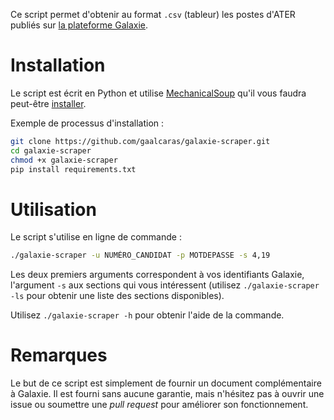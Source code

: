 Ce script permet d'obtenir au format `.csv` (tableur) les postes d'ATER publiés
sur [la plateforme
Galaxie](https://galaxie.enseignementsup-recherche.gouv.fr/antares/can/astree/index.jsp).

# Installation

Le script est écrit en Python et utilise
[MechanicalSoup](https://mechanicalsoup.readthedocs.io/en/stable/index.html)
qu'il vous faudra peut-être
[installer](https://mechanicalsoup.readthedocs.io/en/stable/introduction.html#installation).

Exemple de processus d'installation :

```bash
git clone https://github.com/gaalcaras/galaxie-scraper.git
cd galaxie-scraper
chmod +x galaxie-scraper
pip install requirements.txt
```

# Utilisation

Le script s'utilise en ligne de commande :

```bash
./galaxie-scraper -u NUMÉRO_CANDIDAT -p MOTDEPASSE -s 4,19
```

Les deux premiers arguments correspondent à vos identifiants Galaxie,
l'argument `-s` aux sections qui vous intéressent (utilisez `./galaxie-scraper
-ls` pour obtenir une liste des sections disponibles).

Utilisez `./galaxie-scraper -h` pour obtenir l'aide de la commande.

# Remarques

Le but de ce script est simplement de fournir un document complémentaire
à Galaxie. Il est fourni sans aucune garantie, mais n'hésitez pas à ouvrir une
issue ou soumettre une *pull request* pour améliorer son fonctionnement.
